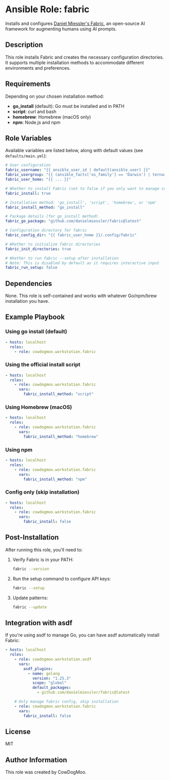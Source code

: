 # Ansible Role: fabric

Installs and configures [Daniel Miessler's Fabric](https://github.com/danielmiessler/fabric), an open-source AI framework for augmenting humans using AI prompts.

## Description

This role installs Fabric and creates the necessary configuration directories. It supports multiple installation methods to accommodate different environments and preferences.

## Requirements

Depending on your chosen installation method:

- **go_install** (default): Go must be installed and in PATH
- **script**: curl and bash
- **homebrew**: Homebrew (macOS only)
- **npm**: Node.js and npm

## Role Variables

Available variables are listed below, along with default values (see `defaults/main.yml`):

```yaml
# User configuration
fabric_username: "{{ ansible_user_id | default(ansible_user) }}"
fabric_usergroup: "{{ (ansible_facts['os_family'] == 'Darwin') | ternary('staff', fabric_username) }}"
fabric_user_home: "{{ ... }}"

# Whether to install Fabric (set to false if you only want to manage config)
fabric_install: true

# Installation method: 'go_install', 'script', 'homebrew', or 'npm'
fabric_install_method: "go_install"

# Package details (for go_install method)
fabric_go_package: "github.com/danielmiessler/fabric@latest"

# Configuration directory for fabric
fabric_config_dir: "{{ fabric_user_home }}/.config/fabric"

# Whether to initialize fabric directories
fabric_init_directories: true

# Whether to run fabric --setup after installation
# Note: This is disabled by default as it requires interactive input
fabric_run_setup: false
```

## Dependencies

None. This role is self-contained and works with whatever Go/npm/brew installation you have.

## Example Playbook

### Using go install (default)

```yaml
- hosts: localhost
  roles:
    - role: cowdogmoo.workstation.fabric
```

### Using the official install script

```yaml
- hosts: localhost
  roles:
    - role: cowdogmoo.workstation.fabric
      vars:
        fabric_install_method: "script"
```

### Using Homebrew (macOS)

```yaml
- hosts: localhost
  roles:
    - role: cowdogmoo.workstation.fabric
      vars:
        fabric_install_method: "homebrew"
```

### Using npm

```yaml
- hosts: localhost
  roles:
    - role: cowdogmoo.workstation.fabric
      vars:
        fabric_install_method: "npm"
```

### Config only (skip installation)

```yaml
- hosts: localhost
  roles:
    - role: cowdogmoo.workstation.fabric
      vars:
        fabric_install: false
```

## Post-Installation

After running this role, you'll need to:

1. Verify Fabric is in your PATH:

   ```bash
   fabric --version
   ```

2. Run the setup command to configure API keys:

   ```bash
   fabric --setup
   ```

3. Update patterns:

   ```bash
   fabric --update
   ```

## Integration with asdf

If you're using asdf to manage Go, you can have asdf automatically install Fabric:

```yaml
- hosts: localhost
  roles:
    - role: cowdogmoo.workstation.asdf
      vars:
        asdf_plugins:
          - name: golang
            version: "1.25.3"
            scope: "global"
            default_packages:
              - github.com/danielmiessler/fabric@latest

    # Only manage fabric config, skip installation
    - role: cowdogmoo.workstation.fabric
      vars:
        fabric_install: false
```

## License

MIT

## Author Information

This role was created by CowDogMoo.
